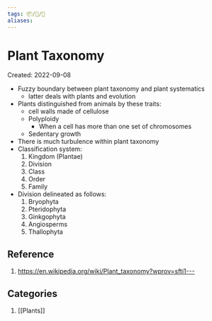 ```yaml
---
tags: 📦/📝/📃
aliases:
---
```



# Plant Taxonomy
Created: 2022-09-08

- Fuzzy boundary between plant taxonomy and plant systematics
	- latter deals with plants and evolution
- Plants distinguished from animals by these traits:
	- cell walls made of cellulose
	- Polyploidy
		- When a cell has more than one set of chromosomes
	- Sedentary growth
- There is much turbulence within plant taxonomy
- Classification system:
	1. Kingdom (Plantae)
	2. Division
	3. Class
	4. Order
	5. Family
- Division delineated as follows:
	1. Bryophyta
	2. Pteridophyta
	3. Ginkgophyta
	4. Angiosperms
	5. Thallophyta

## Reference
1.  https://en.wikipedia.org/wiki/Plant_taxonomy?wprov=sfti1---

## Categories
1. [[Plants]]